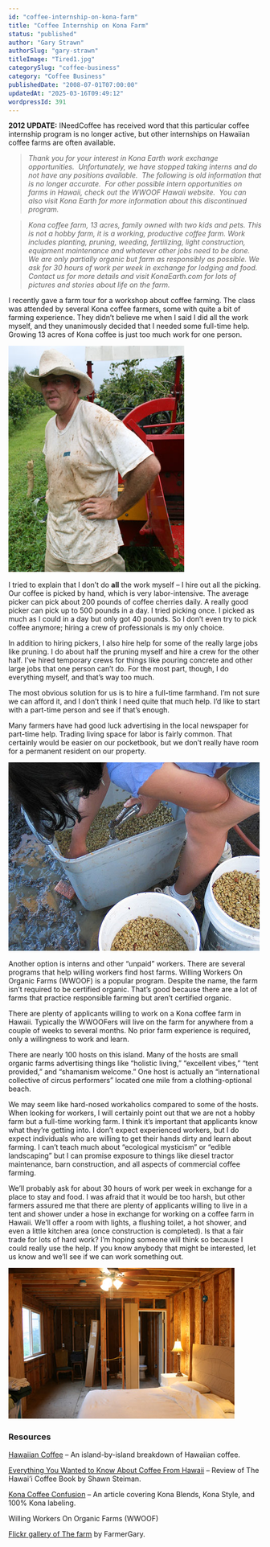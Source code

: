 ```yaml
---
id: "coffee-internship-on-kona-farm"
title: "Coffee Internship on Kona Farm"
status: "published"
author: "Gary Strawn"
authorSlug: "gary-strawn"
titleImage: "Tired1.jpg"
categorySlug: "coffee-business"
category: "Coffee Business"
publishedDate: "2008-07-01T07:00:00"
updatedAt: "2025-03-16T09:49:12"
wordpressId: 391
---
```


**2012 UPDATE:** INeedCoffee has received word that this particular coffee internship program is no longer active, but other internships on Hawaiian coffee farms are often available.

> *Thank you for your interest in Kona Earth work exchange opportunities.  Unfortunately, we have stopped taking interns and do not have any positions available.  The following is old information that is no longer accurate.  For other possible intern opportunities on farms in Hawaii, check out the WWOOF Hawaii website.  You can also visit Kona Earth for more information about this discontinued program.*

> *Kona coffee farm, 13 acres, family owned with two kids and pets. This is not a hobby farm, it is a working, productive coffee farm. Work includes planting, pruning, weeding, fertilizing, light construction, equipment maintenance and whatever other jobs need to be done. We are only partially organic but farm as responsibly as possible. We ask for 30 hours of work per week in exchange for lodging and food. Contact us for more details and visit KonaEarth.com for lots of pictures and stories about life on the farm.*

I recently gave a farm tour for a workshop about coffee farming. The class was attended by several Kona coffee farmers, some with quite a bit of farming experience. They didn’t believe me when I said I did all the work myself, and they unanimously decided that I needed some full-time help. Growing 13 acres of Kona coffee is just too much work for one person.

![Tired farmer](Tired1.jpg)

I tried to explain that I don’t do **all** the work myself – I hire out all the picking. Our coffee is picked by hand, which is very labor-intensive. The average picker can pick about 200 pounds of coffee cherries daily. A really good picker can pick up to 500 pounds in a day. I tried picking once. I picked as much as I could in a day but only got 40 pounds. So I don’t even try to pick coffee anymore; hiring a crew of professionals is my only choice.

In addition to hiring pickers, I also hire help for some of the really large jobs like pruning. I do about half the pruning myself and hire a crew for the other half. I’ve hired temporary crews for things like pouring concrete and other large jobs that one person can’t do. For the most part, though, I do everything myself, and that’s way too much.

The most obvious solution for us is to hire a full-time farmhand. I’m not sure we can afford it, and I don’t think I need quite that much help. I’d like to start with a part-time person and see if that’s enough.

Many farmers have had good luck advertising in the local newspaper for part-time help. Trading living space for labor is fairly common. That certainly would be easier on our pocketbook, but we don’t really have room for a permanent resident on our property.

![harvest coffee beans](coffee-beans60.jpg)

Another option is interns and other “unpaid” workers. There are several programs that help willing workers find host farms. Willing Workers On Organic Farms (WWOOF) is a popular program. Despite the name, the farm isn’t required to be certified organic. That’s good because there are a lot of farms that practice responsible farming but aren’t certified organic.

There are plenty of applicants willing to work on a Kona coffee farm in Hawaii. Typically the WWOOFers will live on the farm for anywhere from a couple of weeks to several months. No prior farm experience is required, only a willingness to work and learn.

There are nearly 100 hosts on this island. Many of the hosts are small organic farms advertising things like “holistic living,” “excellent vibes,” “tent provided,” and “shamanism welcome.” One host is actually an “international collective of circus performers” located one mile from a clothing-optional beach.

We may seem like hard-nosed workaholics compared to some of the hosts. When looking for workers, I will certainly point out that we are not a hobby farm but a full-time working farm. I think it’s important that applicants know what they’re getting into. I don’t expect experienced workers, but I do expect individuals who are willing to get their hands dirty and learn about farming. I can’t teach much about “ecological mysticism” or “edible landscaping” but I can promise exposure to things like diesel tractor maintenance, barn construction, and all aspects of commercial coffee farming.

We’ll probably ask for about 30 hours of work per week in exchange for a place to stay and food. I was afraid that it would be too harsh, but other farmers assured me that there are plenty of applicants willing to live in a tent and shower under a hose in exchange for working on a coffee farm in Hawaii. We’ll offer a room with lights, a flushing toilet, a hot shower, and even a little kitchen area (once construction is completed). Is that a fair trade for lots of hard work? I’m hoping someone will think so because I could really use the help. If you know anybody that might be interested, let us know and we’ll see if we can work something out.

![room](Room.jpg)

### Resources

[Hawaiian Coffee](/hawaiian-coffee/) – An island-by-island breakdown of Hawaiian coffee.

[Everything You Wanted to Know About Coffee From Hawaii](/everything-you-wanted-to-know-about-coffee-from-hawaii/) – Review of The Hawai’i Coffee Book by Shawn Steiman.

[Kona Coffee Confusion](/kona-coffee-confusion/) – An article covering Kona Blends, Kona Style, and 100% Kona labeling.

Willing Workers On Organic Farms (WWOOF)

[Flickr gallery of The farm](https://www.flickr.com/photos/konaearth/sets/72157604115710480/) by FarmerGary.
